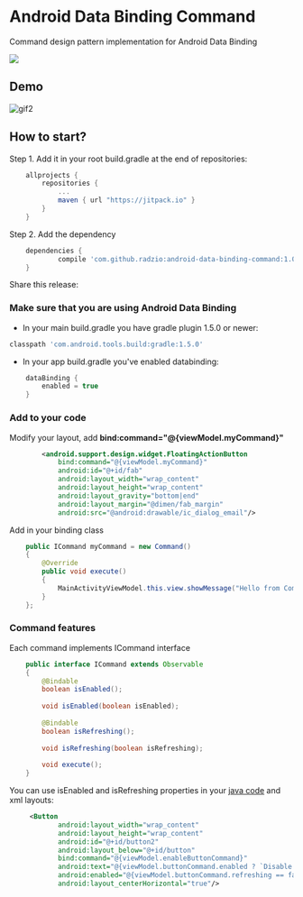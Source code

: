 # Android Data Binding Command

Command design pattern implementation for Android Data Binding

[![](https://jitpack.io/v/radzio/android-data-binding-command.svg)](https://jitpack.io/#radzio/android-data-binding-command)

## Demo
![gif2](https://cloud.githubusercontent.com/assets/469111/14364731/755e787e-fd0a-11e5-9978-569d20451f14.gif)


## How to start?

Step 1. Add it in your root build.gradle at the end of repositories:

```gradle
	allprojects {
		repositories {
			...
			maven { url "https://jitpack.io" }
		}
	}
```

Step 2. Add the dependency

```gradle
	dependencies {
	        compile 'com.github.radzio:android-data-binding-command:1.0.3'
	}
```

Share this release:

### Make sure that you are using Android Data Binding

- In your main  build.gradle you have gradle plugin 1.5.0 or newer:
 
```gradle
classpath 'com.android.tools.build:gradle:1.5.0'
```

- In your app build.gradle you've enabled databinding:
    
    
```gradle
    dataBinding {
        enabled = true
    }
```

### Add to your code ###

Modify your layout, add  __bind:command="@{viewModel.myCommand}"__

```xml
        <android.support.design.widget.FloatingActionButton
            bind:command="@{viewModel.myCommand}"
            android:id="@+id/fab"
            android:layout_width="wrap_content"
            android:layout_height="wrap_content"
            android:layout_gravity="bottom|end"
            android:layout_margin="@dimen/fab_margin"
            android:src="@android:drawable/ic_dialog_email"/>
``` 

Add in your binding class

```java
    public ICommand myCommand = new Command()
    {
        @Override
        public void execute()
        {
            MainActivityViewModel.this.view.showMessage("Hello from Command!");
        }
    };
```    

### Command features ###

Each command implements ICommand interface

```java
    public interface ICommand extends Observable
    {
        @Bindable
        boolean isEnabled();
    
        void isEnabled(boolean isEnabled);
    
        @Bindable
        boolean isRefreshing();
    
        void isRefreshing(boolean isRefreshing);
    
        void execute();
    }
```

You can use isEnabled and isRefreshing properties in your [java code](https://jitpack.io/#radzio/android-data-binding-command) and xml layouts:

```xml
     <Button
            android:layout_width="wrap_content"
            android:layout_height="wrap_content"
            android:id="@+id/button2"
            android:layout_below="@+id/button"
            bind:command="@{viewModel.enableButtonCommand}"
            android:text="@{viewModel.buttonCommand.enabled ? `Disable Timer` : `Enable Timer`}"
            android:enabled="@{viewModel.buttonCommand.refreshing == false}"
            android:layout_centerHorizontal="true"/>
```
